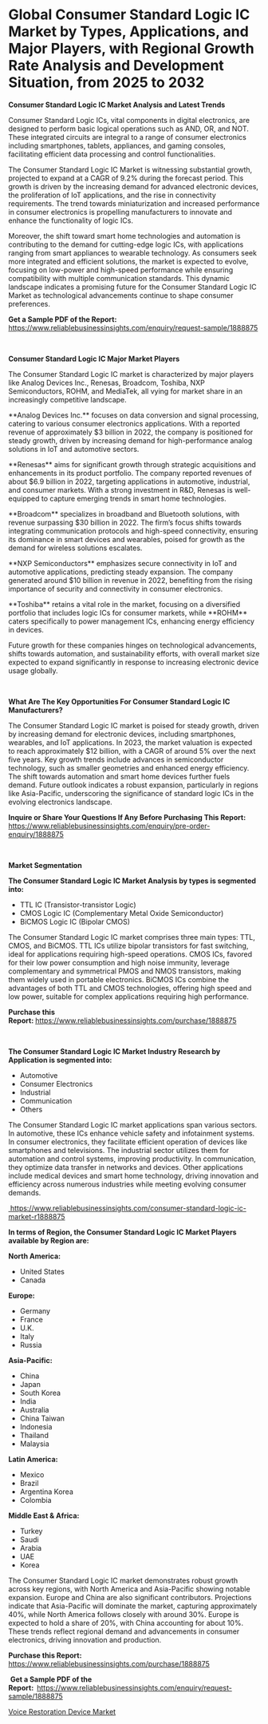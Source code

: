 <p><h1>Global Consumer Standard Logic IC Market by Types, Applications, and Major Players, with Regional Growth Rate Analysis and Development Situation, from 2025 to 2032</h1></p><p><strong>Consumer Standard Logic IC Market Analysis and Latest Trends</strong></p>
<p><p>Consumer Standard Logic ICs, vital components in digital electronics, are designed to perform basic logical operations such as AND, OR, and NOT. These integrated circuits are integral to a range of consumer electronics including smartphones, tablets, appliances, and gaming consoles, facilitating efficient data processing and control functionalities.</p><p>The Consumer Standard Logic IC Market is witnessing substantial growth, projected to expand at a CAGR of 9.2% during the forecast period. This growth is driven by the increasing demand for advanced electronic devices, the proliferation of IoT applications, and the rise in connectivity requirements. The trend towards miniaturization and increased performance in consumer electronics is propelling manufacturers to innovate and enhance the functionality of logic ICs.</p><p>Moreover, the shift toward smart home technologies and automation is contributing to the demand for cutting-edge logic ICs, with applications ranging from smart appliances to wearable technology. As consumers seek more integrated and efficient solutions, the market is expected to evolve, focusing on low-power and high-speed performance while ensuring compatibility with multiple communication standards. This dynamic landscape indicates a promising future for the Consumer Standard Logic IC Market as technological advancements continue to shape consumer preferences.</p></p>
<p><strong>Get a Sample PDF of the Report:&nbsp;</strong> <a href="https://www.reliablebusinessinsights.com/enquiry/request-sample/1888875?utm_campaign=2752&utm_medium=2&utm_source=Github&utm_content=ia&utm_term=28032025&utm_id=consumer-standard-logic-ic">https://www.reliablebusinessinsights.com/enquiry/request-sample/1888875</a></p>
<p>&nbsp;</p>
<p><strong>Consumer Standard Logic IC Major Market Players</strong></p>
<p><p>The Consumer Standard Logic IC market is characterized by major players like Analog Devices Inc., Renesas, Broadcom, Toshiba, NXP Semiconductors, ROHM, and MediaTek, all vying for market share in an increasingly competitive landscape.</p><p>**Analog Devices Inc.** focuses on data conversion and signal processing, catering to various consumer electronics applications. With a reported revenue of approximately $3 billion in 2022, the company is positioned for steady growth, driven by increasing demand for high-performance analog solutions in IoT and automotive sectors.</p><p>**Renesas** aims for significant growth through strategic acquisitions and enhancements in its product portfolio. The company reported revenues of about $6.9 billion in 2022, targeting applications in automotive, industrial, and consumer markets. With a strong investment in R&D, Renesas is well-equipped to capture emerging trends in smart home technologies.</p><p>**Broadcom** specializes in broadband and Bluetooth solutions, with revenue surpassing $30 billion in 2022. The firm’s focus shifts towards integrating communication protocols and high-speed connectivity, ensuring its dominance in smart devices and wearables, poised for growth as the demand for wireless solutions escalates.</p><p>**NXP Semiconductors** emphasizes secure connectivity in IoT and automotive applications, predicting steady expansion. The company generated around $10 billion in revenue in 2022, benefiting from the rising importance of security and connectivity in consumer electronics.</p><p>**Toshiba** retains a vital role in the market, focusing on a diversified portfolio that includes logic ICs for consumer markets, while **ROHM** caters specifically to power management ICs, enhancing energy efficiency in devices. </p><p>Future growth for these companies hinges on technological advancements, shifts towards automation, and sustainability efforts, with overall market size expected to expand significantly in response to increasing electronic device usage globally.</p></p>
<p>&nbsp;</p>
<p><strong>What Are The Key Opportunities For Consumer Standard Logic IC Manufacturers?</strong></p>
<p><p>The Consumer Standard Logic IC market is poised for steady growth, driven by increasing demand for electronic devices, including smartphones, wearables, and IoT applications. In 2023, the market valuation is expected to reach approximately $12 billion, with a CAGR of around 5% over the next five years. Key growth trends include advances in semiconductor technology, such as smaller geometries and enhanced energy efficiency. The shift towards automation and smart home devices further fuels demand. Future outlook indicates a robust expansion, particularly in regions like Asia-Pacific, underscoring the significance of standard logic ICs in the evolving electronics landscape.</p></p>
<p><strong>Inquire or Share Your Questions If Any Before Purchasing This Report:</strong> <a href="https://www.reliablebusinessinsights.com/enquiry/pre-order-enquiry/1888875?utm_campaign=2752&utm_medium=2&utm_source=Github&utm_content=ia&utm_term=28032025&utm_id=consumer-standard-logic-ic">https://www.reliablebusinessinsights.com/enquiry/pre-order-enquiry/1888875</a></p>
<p>&nbsp;</p>
<p><strong>Market Segmentation</strong></p>
<p><strong>The Consumer Standard Logic IC Market Analysis by types is segmented into:</strong></p>
<p><ul><li>TTL IC (Transistor-transistor Logic)</li><li>CMOS Logic IC (Complementary Metal Oxide Semiconductor)</li><li>BiCMOS Logic IC (Bipolar CMOS)</li></ul></p>
<p><p>The Consumer Standard Logic IC market comprises three main types: TTL, CMOS, and BiCMOS. TTL ICs utilize bipolar transistors for fast switching, ideal for applications requiring high-speed operations. CMOS ICs, favored for their low power consumption and high noise immunity, leverage complementary and symmetrical PMOS and NMOS transistors, making them widely used in portable electronics. BiCMOS ICs combine the advantages of both TTL and CMOS technologies, offering high speed and low power, suitable for complex applications requiring high performance.</p></p>
<p><strong>Purchase this Report:&nbsp;</strong><a href="https://www.reliablebusinessinsights.com/purchase/1888875?utm_campaign=2752&utm_medium=2&utm_source=Github&utm_content=ia&utm_term=28032025&utm_id=consumer-standard-logic-ic">https://www.reliablebusinessinsights.com/purchase/1888875</a></p>
<p>&nbsp;</p>
<p><strong>The Consumer Standard Logic IC Market Industry Research by Application is segmented into:</strong></p>
<p><ul><li>Automotive</li><li>Consumer Electronics</li><li>Industrial</li><li>Communication</li><li>Others</li></ul></p>
<p><p>The Consumer Standard Logic IC market applications span various sectors. In automotive, these ICs enhance vehicle safety and infotainment systems. In consumer electronics, they facilitate efficient operation of devices like smartphones and televisions. The industrial sector utilizes them for automation and control systems, improving productivity. In communication, they optimize data transfer in networks and devices. Other applications include medical devices and smart home technology, driving innovation and efficiency across numerous industries while meeting evolving consumer demands.</p></p>
<p><a href="https://www.reliablebusinessinsights.com/consumer-standard-logic-ic-market-r1888875?utm_campaign=2752&utm_medium=2&utm_source=Github&utm_content=ia&utm_term=28032025&utm_id=consumer-standard-logic-ic">&nbsp;https://www.reliablebusinessinsights.com/consumer-standard-logic-ic-market-r1888875</a></p>
<p><strong>In terms of Region, the Consumer Standard Logic IC Market Players available by Region are:</strong></p>
<p>
    <p> <strong> North America: </strong>
        <ul>
            <li>United States</li>
            <li>Canada</li>
        </ul>
        </p> 
    <p> <strong> Europe: </strong>
        <ul>
            <li>Germany</li>
            <li>France</li>
            <li>U.K.</li>
            <li>Italy</li>
            <li>Russia</li>
        </ul>
        </p> 
    <p> <strong> Asia-Pacific: </strong>
        <ul>
            <li>China</li>
            <li>Japan</li>
            <li>South Korea</li>
            <li>India</li>
            <li>Australia</li>
            <li>China Taiwan</li>
            <li>Indonesia</li>
            <li>Thailand</li>
            <li>Malaysia</li>
        </ul>
        </p> 
    <p> <strong> Latin America: </strong>
        <ul>
            <li>Mexico</li>
            <li>Brazil</li>
            <li>Argentina Korea</li>
            <li>Colombia</li>
        </ul>
        </p> 
    <p> <strong> Middle East & Africa: </strong>
        <ul>
            <li>Turkey</li>
            <li>Saudi</li>
            <li>Arabia</li>
            <li>UAE</li>
            <li>Korea</li>
        </ul>
    </p>
    </p>
<p><p>The Consumer Standard Logic IC market demonstrates robust growth across key regions, with North America and Asia-Pacific showing notable expansion. Europe and China are also significant contributors. Projections indicate that Asia-Pacific will dominate the market, capturing approximately 40%, while North America follows closely with around 30%. Europe is expected to hold a share of 20%, with China accounting for about 10%. These trends reflect regional demand and advancements in consumer electronics, driving innovation and production.</p></p>
<p><strong>Purchase this Report: </strong><a href="https://www.reliablebusinessinsights.com/purchase/1888875?utm_campaign=2752&utm_medium=2&utm_source=Github&utm_content=ia&utm_term=28032025&utm_id=consumer-standard-logic-ic">https://www.reliablebusinessinsights.com/purchase/1888875</a></p>
<p>&nbsp;<strong>Get a Sample PDF of the Report:&nbsp;&nbsp;</strong><a href="https://www.reliablebusinessinsights.com/enquiry/request-sample/1888875?utm_campaign=2752&utm_medium=2&utm_source=Github&utm_content=ia&utm_term=28032025&utm_id=consumer-standard-logic-ic">https://www.reliablebusinessinsights.com/enquiry/request-sample/1888875</a></p>
<p><strong></strong></p>
<p><p><a href="https://github.com/zanoligarav/Market-Research-Report-List-1/blob/main/voice-restoration-device-market.md?utm_campaign=2752&utm_medium=2&utm_source=Github&utm_content=ia&utm_term=28032025&utm_id=consumer-standard-logic-ic">Voice Restoration Device Market</a></p></p>